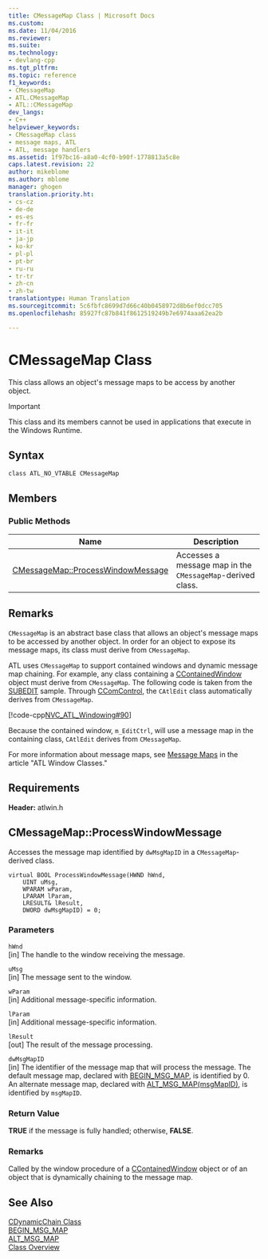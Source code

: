 ```yaml
---
title: CMessageMap Class | Microsoft Docs
ms.custom: 
ms.date: 11/04/2016
ms.reviewer: 
ms.suite: 
ms.technology:
- devlang-cpp
ms.tgt_pltfrm: 
ms.topic: reference
f1_keywords:
- CMessageMap
- ATL.CMessageMap
- ATL::CMessageMap
dev_langs:
- C++
helpviewer_keywords:
- CMessageMap class
- message maps, ATL
- ATL, message handlers
ms.assetid: 1f97bc16-a8a0-4cf0-b90f-1778813a5c8e
caps.latest.revision: 22
author: mikeblome
ms.author: mblome
manager: ghogen
translation.priority.ht:
- cs-cz
- de-de
- es-es
- fr-fr
- it-it
- ja-jp
- ko-kr
- pl-pl
- pt-br
- ru-ru
- tr-tr
- zh-cn
- zh-tw
translationtype: Human Translation
ms.sourcegitcommit: 5c6fbfc8699d7d66c40b0458972d8b6ef0dcc705
ms.openlocfilehash: 85927fc87b841f8612519249b7e6974aaa62ea2b

---
```

# CMessageMap Class
This class allows an object's message maps to be access by another object.  
  
> [!IMPORTANT]
>  This class and its members cannot be used in applications that execute in the Windows Runtime.  
  
## Syntax  
  
```
class ATL_NO_VTABLE CMessageMap
```  
  
## Members  
  
### Public Methods  
  
|Name|Description|  
|----------|-----------------|  
|[CMessageMap::ProcessWindowMessage](#cmessagemap__processwindowmessage)|Accesses a message map in the `CMessageMap`-derived class.|  
  
## Remarks  
 `CMessageMap` is an abstract base class that allows an object's message maps to be accessed by another object. In order for an object to expose its message maps, its class must derive from `CMessageMap`.  
  
 ATL uses `CMessageMap` to support contained windows and dynamic message map chaining. For example, any class containing a [CContainedWindow](../../atl/reference/ccontainedwindowt-class.md) object must derive from `CMessageMap`. The following code is taken from the [SUBEDIT](../../visual-cpp-samples.md) sample. Through [CComControl](../../atl/reference/ccomcontrol-class.md), the `CAtlEdit` class automatically derives from `CMessageMap`.  
  
 [!code-cpp[NVC_ATL_Windowing#90](../../atl/codesnippet/cpp/cmessagemap-class_1.h)]  
  
 Because the contained window, `m_EditCtrl`, will use a message map in the containing class, `CAtlEdit` derives from `CMessageMap`.  
  
 For more information about message maps, see [Message Maps](../../atl/message-maps-atl.md) in the article "ATL Window Classes."  
  
## Requirements  
 **Header:** atlwin.h  
  
##  <a name="cmessagemap__processwindowmessage"></a>  CMessageMap::ProcessWindowMessage  
 Accesses the message map identified by `dwMsgMapID` in a `CMessageMap`-derived class.  
  
```
virtual BOOL ProcessWindowMessage(HWND hWnd,
    UINT uMsg,
    WPARAM wParam,
    LPARAM lParam,
    LRESULT& lResult,
    DWORD dwMsgMapID) = 0;
```  
  
### Parameters  
 `hWnd`  
 [in] The handle to the window receiving the message.  
  
 `uMsg`  
 [in] The message sent to the window.  
  
 `wParam`  
 [in] Additional message-specific information.  
  
 `lParam`  
 [in] Additional message-specific information.  
  
 `lResult`  
 [out] The result of the message processing.  
  
 `dwMsgMapID`  
 [in] The identifier of the message map that will process the message. The default message map, declared with [BEGIN_MSG_MAP](http://msdn.microsoft.com/library/8bbb5af9-18b1-48c6-880e-166f599ee554), is identified by 0. An alternate message map, declared with [ALT_MSG_MAP(msgMapID)](http://msdn.microsoft.com/library/2c8871bf-abc0-4d52-bcf7-6b2ab9eb5af8), is identified by `msgMapID`.  
  
### Return Value  
 **TRUE** if the message is fully handled; otherwise, **FALSE**.  
  
### Remarks  
 Called by the window procedure of a [CContainedWindow](../../atl/reference/ccontainedwindowt-class.md) object or of an object that is dynamically chaining to the message map.  
  
## See Also  
 [CDynamicChain Class](../../atl/reference/cdynamicchain-class.md)   
 [BEGIN_MSG_MAP](http://msdn.microsoft.com/library/8bbb5af9-18b1-48c6-880e-166f599ee554)   
 [ALT_MSG_MAP](http://msdn.microsoft.com/library/2c8871bf-abc0-4d52-bcf7-6b2ab9eb5af8)   
 [Class Overview](../../atl/atl-class-overview.md)



<!--HONumber=Jan17_HO2-->


